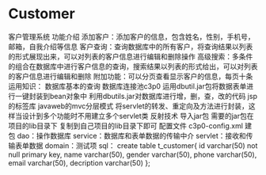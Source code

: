 # Customer
客户管理系统
功能介绍
  添加客户：添加客户的信息，包含姓名，性别，手机号，邮箱，自我介绍等信息
  客户查询：查询数据库中的所有客户，将查询结果以列表的形式展现出来，可以对列表的客户信息进行编辑和删除操作
  高级搜索：多条件的组合在数据库中进行客户信息的查询，搜索结果以列表的形式给出，可以对列表的客户信息进行编辑和删除
  附加功能：可以分页查看显示客户的信息，每页十条
运用知识：
  数据库基本的查询
  数据库连接池c3p0
  运用dbutil.jar包将数据表单进行一键封装到bean对象中
  利用dbutils.jar对数据库进行增，删，查，改的代码
  jsp的标签库
  javaweb的mvc分层模式
  将servlet的转发、重定向及方法进行封装，这样当设计到多个功能时不用建立多个servlet类
  反射技术
导入jar包
  需要的jar包在项目的lib目录下
  复制到自己项目的lib目录下即可
配置文件
  c3p0-config.xml
建包
  dao：操作数据库
  service：数据库和表单数据的传输中介
  servlet：接收和传输表单数据
  domain：测试项
sql：
  create table t_customer{
  id varchar(50) not null primary key,
  name varchar(50),
  gender varchar(50),
  phone varchar(50),
  email varchar(50),
  decription varchar(50)
  };
